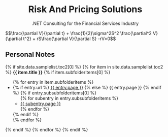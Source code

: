 ---
---

<h1 style="text-align:center">Risk And Pricing Solutions </h1>


<p style="text-align:center">.NET Consulting for the Financial Services Industry</p>



<script type="text/javascript"
    src="https://cdn.mathjax.org/mathjax/latest/MathJax.js?config=TeX-AMS-MML_HTMLorMML">
</script>

<p ç>
$$\frac{\partial V}{\partial t} + \frac{1}{2}\sigma^2S^2 \frac{\partial^2 V}{\partial t^2} + rS\frac{\partial V}{\partial S} -rV=0$$ 
 </p>

<h2>Personal Notes</h2>

<div>
{% if site.data.samplelist.toc2[0] %}
  {% for item in site.data.samplelist.toc2 %}
    <b>{{ item.title }}</b>
      {% if item.subfolderitems[0] %}
        <ul>
          {% for entry in item.subfolderitems %}
              <li>
               {% if entry.url %}
               <a href="{{ entry.url }}">{{ entry.page }}</a>
               {% else %}
               {{ entry.page }}
               {% endif %}
                {% if entry.subsubfolderitems[0] %}
                  <ul>
                  {% for subentry in entry.subsubfolderitems %}
                      <li><a href="{{ subentry.url }}">{{ subentry.page }}</a></li>
                  {% endfor %}
                  </ul>
                {% endif %}
              </li>
          {% endfor %}
        </ul>
      {% endif %}
    {% endfor %}
{% endif %}
</div>

<!-- <h2>Online Articles</h2>
<ul>
  {% for post in site.posts %}
    <li>
      <h3><a href="{{ post.url }}">{{ post.title }}</a></h3>
      {{ post.excerpt }}
    </li>
    <br>
  {% endfor %}
</ul> -->